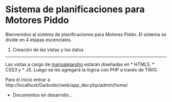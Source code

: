 Sistema de planificaciones para Motores Piddo
=============================================

Bienvenidos al sistema de planificaciones para Motores Piddo.
El sistema se divide en 4 etapas escenciales.

1) Creación de las vistas y los datos
-------------------------------------

Las vistas a cargo de [marioalejandro][1] estarán diseñadas en * HTML5, * CSS3 y * JS.
Luego se les agregará la lógica con PHP a través de TWIG.

Para el inicio entrar a http://localhost/Garbodor/web/app_dev.php/admin/home/

* Documentos en desarrollo...

[1]: https://github.com/marioalejandro
